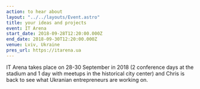 ```yaml
---
action: to hear about
layout: "../../layouts/Event.astro"
title: your ideas and projects
event: IT Arena
start_date: 2018-09-28T12:20:00.000Z
end_date: 2018-09-30T12:20:00.000Z
venue: Lviv, Ukraine
pres_url: https://itarena.ua
---
```


IT Arena takes place on 28-30 September in 2018 (2 conference days at the stadium and 1 day with meetups in the historical city center) and Chris is back to see what Ukranian entrepreneurs are working on.
